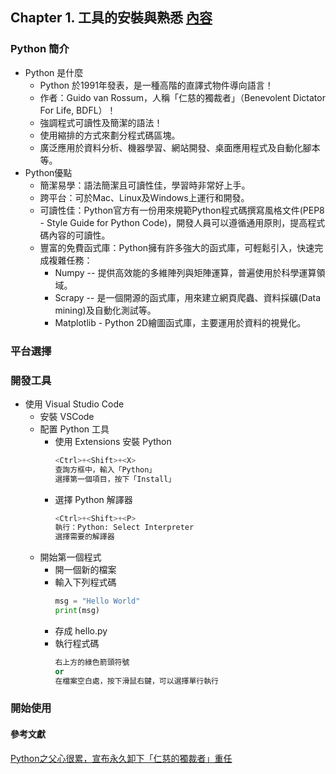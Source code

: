 ## Chapter 1. 工具的安裝與熟悉 [內容](ch1/README.md)
### Python 簡介
+ Python 是什麼
  - Python 於1991年發表，是一種高階的直譯式物件導向語言！
  - 作者：Guido van Rossum，人稱「仁慈的獨裁者」（Benevolent Dictator For Life, BDFL）！
  - 強調程式可讀性及簡潔的語法！
  - 使用縮排的方式來劃分程式碼區塊。
  - 廣泛應用於資料分析、機器學習、網站開發、桌面應用程式及自動化腳本等。
+ Python優點
  - 簡潔易學：語法簡潔且可讀性佳，學習時非常好上手。
  - 跨平台：可於Mac、Linux及Windows上運行和開發。
  - 可讀性佳：Python官方有一份用來規範Python程式碼撰寫風格文件(PEP8 - Style Guide for Python Code)，開發人員可以遵循通用原則，提高程式碼內容的可讀性。
  - 豐富的免費函式庫：Python擁有許多強大的函式庫，可輕鬆引入，快速完成複雜任務：
    - Numpy -- 提供高效能的多維陣列與矩陣運算，普遍使用於科學運算領域。
    - Scrapy -- 是一個開源的函式庫，用來建立網頁爬蟲、資料採礦(Data mining)及自動化測試等。
    - Matplotlib - Python 2D繪圖函式庫，主要運用於資料的視覺化。

### 平台選擇

### 開發工具
+ 使用 Visual Studio Code
  + 安裝 VSCode
  + 配置 Python 工具
    + 使用 Extensions 安裝 Python
      ```python
      <Ctrl>+<Shift>+<X>
      查詢方框中，輸入「Python」
      選擇第一個項目，按下「Install」
      ```
    + 選擇 Python 解譯器
      ```python
      <Ctrl>+<Shift>+<P>
      執行：Python: Select Interpreter
      選擇需要的解譯器
      ```
  + 開始第一個程式
    + 開一個新的檔案
    + 輸入下列程式碼
      ```python
      msg = "Hello World"
      print(msg)
      ```
    + 存成 hello.py 
    + 執行程式碼
      ```python
      右上方的綠色箭頭符號
      or
      在檔案空白處，按下滑鼠右鍵，可以選擇單行執行
      ```

### 開始使用

#### 參考文獻
[Python之父心很累，宣布永久卸下「仁慈的獨裁者」重任](https://www.ithome.com.tw/news/124556)